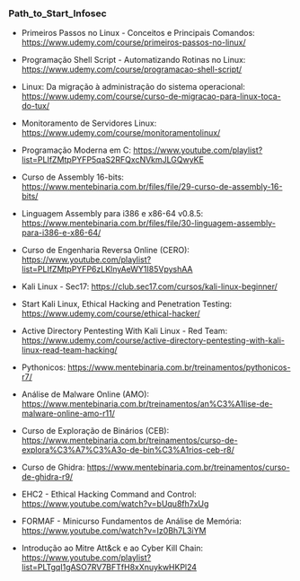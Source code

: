 ### Path_to_Start_Infosec

- Primeiros Passos no Linux - Conceitos e Principais Comandos: https://www.udemy.com/course/primeiros-passos-no-linux/

- Programação Shell Script - Automatizando Rotinas no Linux: https://www.udemy.com/course/programacao-shell-script/

- Linux: Da migração à administração do sistema operacional: https://www.udemy.com/course/curso-de-migracao-para-linux-toca-do-tux/

- Monitoramento de Servidores Linux: https://www.udemy.com/course/monitoramentolinux/

- Programação Moderna em C: https://www.youtube.com/playlist?list=PLIfZMtpPYFP5qaS2RFQxcNVkmJLGQwyKE

- Curso de Assembly 16-bits: https://www.mentebinaria.com.br/files/file/29-curso-de-assembly-16-bits/

- Linguagem Assembly para i386 e x86-64 v0.8.5: https://www.mentebinaria.com.br/files/file/30-linguagem-assembly-para-i386-e-x86-64/

- Curso de Engenharia Reversa Online (CERO): https://www.youtube.com/playlist?list=PLIfZMtpPYFP6zLKlnyAeWY1I85VpyshAA

- Kali Linux - Sec17: https://club.sec17.com/cursos/kali-linux-beginner/

- Start Kali Linux, Ethical Hacking and Penetration Testing: https://www.udemy.com/course/ethical-hacker/

- Active Directory Pentesting With Kali Linux - Red Team: https://www.udemy.com/course/active-directory-pentesting-with-kali-linux-read-team-hacking/ 

- Pythonicos: https://www.mentebinaria.com.br/treinamentos/pythonicos-r7/

- Análise de Malware Online (AMO): https://www.mentebinaria.com.br/treinamentos/an%C3%A1lise-de-malware-online-amo-r11/

- Curso de Exploração de Binários (CEB): https://www.mentebinaria.com.br/treinamentos/curso-de-explora%C3%A7%C3%A3o-de-bin%C3%A1rios-ceb-r8/ 

- Curso de Ghidra: https://www.mentebinaria.com.br/treinamentos/curso-de-ghidra-r9/

- EHC2 - Ethical Hacking Command and Control:  https://www.youtube.com/watch?v=bUqu8fh7xUg

- FORMAF - Minicurso Fundamentos de Análise de Memória:  https://www.youtube.com/watch?v=Iz0Bh7L3iYM 

- Introdução ao Mitre Att&ck e ao Cyber Kill Chain: https://www.youtube.com/playlist?list=PLTgqI1gASO7RV7BFTfH8xXnuykwHKPl24


 
